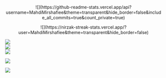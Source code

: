 <p align="center">
![](https://github-readme-stats.vercel.app/api?username=MahdiMirshafiee&theme=transparent&hide_border=false&include_all_commits=true&count_private=true)<br/>
</p>

<p align="center">
![](https://nirzak-streak-stats.vercel.app/?user=MahdiMirshafiee&theme=transparent&hide_border=false)<br/>
</p>



![](https://github-readme-stats.vercel.app/api?username=MahdiMirshafiee&theme=transparent&hide_border=false&include_all_commits=true&count_private=true)<br/>
![](https://nirzak-streak-stats.vercel.app/?user=MahdiMirshafiee&theme=transparent&hide_border=false)<br/>
![](https://github-readme-stats.vercel.app/api/top-langs/?username=MahdiMirshafiee&theme=transparent&hide_border=false&include_all_commits=true&count_private=true&layout=compact)

![](https://github-profile-trophy.vercel.app/?username=MahdiMirshafiee&theme=radical&no-frame=false&no-bg=true&margin-w=4)


[![](https://visitcount.itsvg.in/api?id=MahdiMirshafiee&icon=0&color=0)](https://visitcount.itsvg.in)

